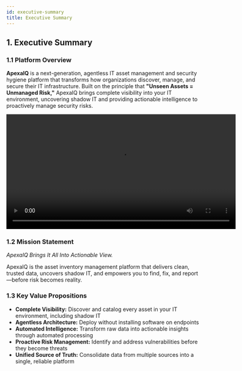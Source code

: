 ```yaml
---
id: executive-summary
title: Executive Summary
---
```


## 1. Executive Summary

### 1.1 Platform Overview

**ApexaIQ** is a next-generation, agentless IT asset management and security hygiene platform that transforms how organizations discover, manage, and secure their IT infrastructure. Built on the principle that **"Unseen Assets = Unmanaged Risk,"** ApexaIQ brings complete visibility into your IT environment, uncovering shadow IT and providing actionable intelligence to proactively manage security risks.

<video controls width="600">
  <source src="/img/apexaiq-dashboard.mp4" type="video/mp4" />
</video>

### 1.2 Mission Statement

*ApexaIQ Brings It All Into Actionable View.*

ApexaIQ is the asset inventory management platform that delivers clean, trusted data, uncovers shadow IT, and empowers you to find, fix, and report—before risk becomes reality.

### 1.3 Key Value Propositions

- **Complete Visibility:** Discover and catalog every asset in your IT environment, including shadow IT
- **Agentless Architecture:** Deploy without installing software on endpoints
- **Automated Intelligence:** Transform raw data into actionable insights through automated processing
- **Proactive Risk Management:** Identify and address vulnerabilities before they become threats
- **Unified Source of Truth:** Consolidate data from multiple sources into a single, reliable platform
